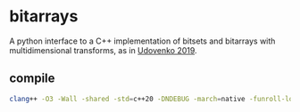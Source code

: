 # bitarrays

A python interface to a C++ implementation of bitsets and bitarrays with multidimensional transforms, as in [Udovenko 2019](https://link.springer.com/chapter/10.1007/978-3-030-92062-3_12).

## compile

```sh
clang++ -O3 -Wall -shared -std=c++20 -DNDEBUG -march=native -funroll-loops -fvisibility=hidden -fPIC $(python -m pybind11 --includes) src/bitset.cpp -o bitset$(python3.11-config --extension-suffix)
```